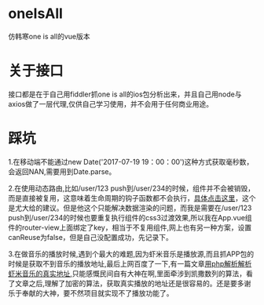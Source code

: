 # oneIsAll
仿韩寒one is all的vue版本
# 关于接口
接口都是在于自己用fiddler抓one is all的ios包分析出来，并且自己用node与axios做了一层代理,仅供自己学习使用，并不会用于任何商业用途。
# 踩坑
1.在移动端不能通过new Date('2017-07-19 19：00：00')这种方式获取毫秒数，会返回NAN,需要用到Date.parse。  

2.在使用动态路由,比如/user/123 push到/user/234的时候，组件并不会被销毁，而是直接被复用，这意味着生命周期的钩子函数都不会执行，[具体点击这里](https://router.vuejs.org/zh-cn/essentials/dynamic-matching.html)，这个是尤大给的建议。但是他这个只能解决数据渲染的问题，而我是需要在/user/123 push到/user/234的时候也要重复执行组件的css3过渡效果,所以我在App.vue组件的router-view上面绑定了key，相当于不复用组件,网上也有另一种方案，设置canReuse为false，但是自己没配置成功，先记录下。    

3.在做音乐的播放时候,遇到个最大的难题,因为虾米音乐是播放源,而且抓APP包的时候是获取不到音乐的播放地址,最后上网百度了一下,有一篇文章[用php解析解析虾米音乐的真实地址](http://caiweiming.com/?p=50),只能感慨民间自有大神在啊,里面牵涉到凯撒数列的算法，看了文章之后,理解了加密的算法，获取真实播放的地址还是很容易的。还是要多谢乐于奉献的大神，要不然项目就实现不了播放功能了。
